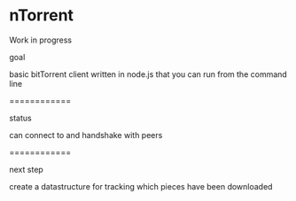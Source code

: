 nTorrent
============

Work in progress

goal

basic bitTorrent client written in node.js that you can run from the command line

============

status

can connect to and handshake with peers

============

next step

create a datastructure for tracking which pieces have been downloaded
